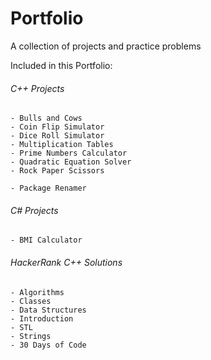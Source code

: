 # Portfolio  
A collection of projects and practice problems  
  
Included in this Portfolio:  
###### C++ Projects  
	- Bulls and Cows  
	- Coin Flip Simulator  
	- Dice Roll Simulator 
	- Multiplication Tables
	- Prime Numbers Calculator  
	- Quadratic Equation Solver  
	- Rock Paper Scissors   
	
	- Package Renamer  
  
###### C# Projects  
	- BMI Calculator  
	
###### HackerRank C++ Solutions  
	- Algorithms  
	- Classes  
	- Data Structures  
	- Introduction  
	- STL  
	- Strings  
	- 30 Days of Code  